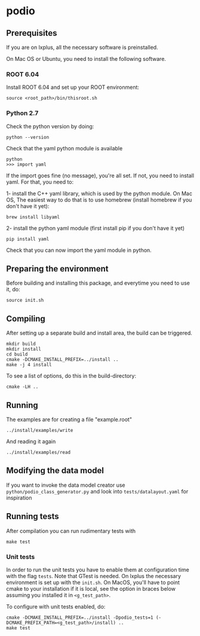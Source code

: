 # podio

## Prerequisites

If you are on lxplus, all the necessary software is preinstalled.

On Mac OS or Ubuntu, you need to install the following software. 

### ROOT 6.04

Install ROOT 6.04 and set up your ROOT environment: 

    source <root_path>/bin/thisroot.sh

### Python 2.7

Check the python version by doing:

    python --version

Check that the yaml python module is available

    python
    >>> import yaml

If the import goes fine (no message), you're all set. If not, you need to install yaml. For that, you need to:

1- install the C++ yaml library, which is used by the python module. On Mac OS, The easiest way to do that is to use homebrew (install homebrew if you don't have it yet):

    brew install libyaml

2- install the python yaml module (first install pip if you don't have it yet)

    pip install yaml

Check that you can now import the yaml module in python.


## Preparing the environment

Before building and installing this package, and everytime you need to use it, do:

    source init.sh


## Compiling

After setting up a separate build and install area, the build can be triggered.

    mkdir build
    mkdir install
    cd build
    cmake -DCMAKE_INSTALL_PREFIX=../install ..
    make -j 4 install

To see a list of options, do this in the build-directory:

    cmake -LH ..

## Running

The examples are for creating a file "example.root"

    ../install/examples/write

And reading it again

    ../install/examples/read


## Modifying the data model

If you want to invoke the data model creator use `python/podio_class_generator.py` and look into `tests/datalayout.yaml` for inspiration

## Running tests
After compilation you can run rudimentary tests with

    make test

### Unit tests
In order to run the unit tests you have to enable them at configuration time with the flag `tests`. Note that GTest is needed. On lxplus the necessary environment is set up with the `init.sh`. On MacOS, you'll have to point cmake to your installation if it is local, see the option in braces below assuming you installed it in `<g_test_path>`.

To configure with unit tests enabled, do:

    cmake -DCMAKE_INSTALL_PREFIX=../install -Dpodio_tests=1 (-DCMAKE_PREFIX_PATH=<g_test_path>/install) ..
    make test

